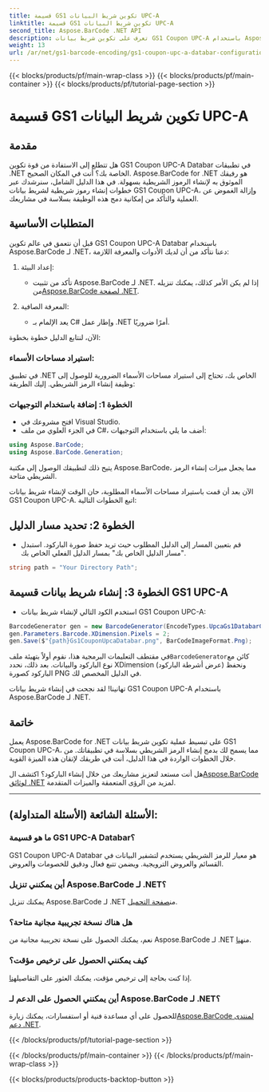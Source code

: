 ```yaml
---
title: قسيمة GS1 تكوين شريط البيانات UPC-A
linktitle: قسيمة GS1 تكوين شريط البيانات UPC-A
second_title: Aspose.BarCode .NET API
description: تعرف على تكوين شريط بيانات GS1 Coupon UPC-A باستخدام Aspose.BarCode لـ .NET. إنشاء الباركود بسهولة. نبدأ الآن!
weight: 13
url: /ar/net/gs1-barcode-encoding/gs1-coupon-upc-a-databar-configuration/
---
```


{{< blocks/products/pf/main-wrap-class >}}
{{< blocks/products/pf/main-container >}}
{{< blocks/products/pf/tutorial-page-section >}}

# قسيمة GS1 تكوين شريط البيانات UPC-A


## مقدمة

هل تتطلع إلى الاستفادة من قوة تكوين GS1 Coupon UPC-A Databar في تطبيقات .NET الخاصة بك؟ أنت في المكان الصحيح. Aspose.BarCode for .NET هو رفيقك الموثوق به لإنشاء الرموز الشريطية بسهولة. في هذا الدليل الشامل، سنرشدك عبر خطوات إنشاء رموز شريطية لشريط بيانات GS1 Coupon UPC-A، وإزالة الغموض عن العملية والتأكد من إمكانية دمج هذه الوظيفة بسلاسة في مشاريعك.

## المتطلبات الأساسية

قبل أن نتعمق في عالم تكوين GS1 Coupon UPC-A Databar باستخدام Aspose.BarCode لـ .NET، دعنا نتأكد من أن لديك الأدوات والمعرفة اللازمة:

1. إعداد البيئة:
   -  تأكد من تثبيت Aspose.BarCode لـ .NET. إذا لم يكن الأمر كذلك، يمكنك تنزيله من[Aspose.BarCode لصفحة .NET](https://releases.aspose.com/barcode/net/).

2. المعرفة الصافية:
   - يعد الإلمام بـ C# وإطار عمل .NET أمرًا ضروريًا.

الآن، لنتابع الدليل خطوة بخطوة:

### استيراد مساحات الأسماء:

في تطبيق .NET الخاص بك، تحتاج إلى استيراد مساحات الأسماء الضرورية للوصول إلى وظيفة إنشاء الرمز الشريطي. إليك الطريقة:

### الخطوة 1: إضافة باستخدام التوجيهات
- افتح مشروعك في Visual Studio.
- في الجزء العلوي من ملف C#، أضف ما يلي باستخدام التوجيهات:

```csharp
using Aspose.BarCode;
using Aspose.BarCode.Generation;
```

يتيح ذلك لتطبيقك الوصول إلى مكتبة Aspose.BarCode، مما يجعل ميزات إنشاء الرمز الشريطي متاحة.

الآن بعد أن قمت باستيراد مساحات الأسماء المطلوبة، حان الوقت لإنشاء شريط بيانات GS1 Coupon UPC-A. اتبع الخطوات التالية:

## الخطوة 2: تحديد مسار الدليل
- قم بتعيين المسار إلى الدليل المطلوب حيث تريد حفظ صورة الباركود. استبدل "مسار الدليل الخاص بك" بمسار الدليل الفعلي الخاص بك.

```csharp
string path = "Your Directory Path";
```

## الخطوة 3: إنشاء شريط بيانات قسيمة GS1 UPC-A
- استخدم الكود التالي لإنشاء شريط بيانات GS1 Coupon UPC-A:

```csharp
BarcodeGenerator gen = new BarcodeGenerator(EncodeTypes.UpcaGs1DatabarCoupon, "123456789012(8110)ASPOSE");
gen.Parameters.Barcode.XDimension.Pixels = 2;
gen.Save($"{path}Gs1CouponUpcaDatabar.png", BarCodeImageFormat.Png);
```

 في مقتطف التعليمات البرمجية هذا، نقوم أولاً بتهيئة ملف`BarcodeGenerator`كائن مع نوع الباركود والبيانات. بعد ذلك، نحدد XDimension (عرض أشرطة الباركود) ونحفظ الباركود كصورة PNG في الدليل المخصص لك.

تهانينا! لقد نجحت في إنشاء شريط بيانات GS1 Coupon UPC-A باستخدام Aspose.BarCode لـ .NET.

## خاتمة

يعمل Aspose.BarCode for .NET على تبسيط عملية تكوين شريط بيانات GS1 Coupon UPC-A، مما يسمح لك بدمج إنشاء الرمز الشريطي بسلاسة في تطبيقاتك. من خلال الخطوات الواردة في هذا الدليل، أنت في طريقك لإتقان هذه الميزة القوية.

 هل أنت مستعد لتعزيز مشاريعك من خلال إنشاء الباركود؟ اكتشف ال[Aspose.BarCode لوثائق .NET](https://reference.aspose.com/barcode/net/) لمزيد من الرؤى المتعمقة والميزات المتقدمة.

---

## الأسئلة الشائعة (الأسئلة المتداولة):

### ما هو قسيمة GS1 UPC-A Databar؟
GS1 Coupon UPC-A Databar هو معيار للرمز الشريطي يستخدم لتشفير البيانات في القسائم والعروض الترويجية. ويضمن تتبع فعال ودقيق للخصومات والعروض.

### أين يمكنني تنزيل Aspose.BarCode لـ .NET؟
يمكنك تنزيل Aspose.BarCode لـ .NET من[صفحة التحميل](https://releases.aspose.com/barcode/net/).

### هل هناك نسخة تجريبية مجانية متاحة؟
 نعم، يمكنك الحصول على نسخة تجريبية مجانية من Aspose.BarCode لـ .NET من[هنا](https://releases.aspose.com/).

### كيف يمكنني الحصول على ترخيص مؤقت؟
 إذا كنت بحاجة إلى ترخيص مؤقت، يمكنك العثور على التفاصيل[هنا](https://purchase.aspose.com/temporary-license/).

### أين يمكنني الحصول على الدعم لـ Aspose.BarCode لـ .NET؟
 للحصول على أي مساعدة فنية أو استفسارات، يمكنك زيارة[Aspose.BarCode لمنتدى دعم .NET](https://forum.aspose.com/c/barcode/13).


{{< /blocks/products/pf/tutorial-page-section >}}

{{< /blocks/products/pf/main-container >}}
{{< /blocks/products/pf/main-wrap-class >}}

{{< blocks/products/products-backtop-button >}}
